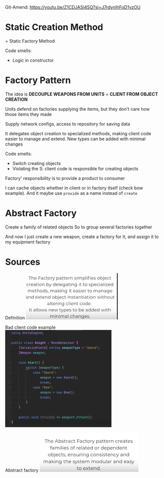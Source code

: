 Git-Amend: https://youtu.be/Z1CDJASi4SQ?si=J7rdynlhFoD1yzOU


# Static Creation Method

= Static Factory Method

Code smells:
- Logic in constructor

# Factory Pattern

The idea is **DECOUPLE WEAPONS FROM UNITS** = **CLIENT FROM OBJECT CREATION**

Units defend on factories supplying the items, but they don't care how those items they made

Supply network configs, access to repository for saving data

It delegates object creation to specialized methods, making client code easier to manage and extend. New types can be added with minimal changes

Code smells:
- Switch creating objects
- Violating the S: client code is responsible for creating objects

Factory' responsibility is to provide a product to consumer

I can cache objects whether in client or in factory itself (check bow example). And it maybe use `provide` as a name instead of `create` 

# Abstract Factory

Create a family of related objects
So to group several factories together

And now I just create a new weapon, create a factory for it, and assign it to my equipment factory




# Sources

Definition
![img.png](img.png)

Bad client code example
![img_1.png](img_1.png)

Abstract factory
![img_2.png](img_2.png)